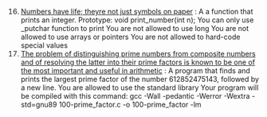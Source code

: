 16. [Numbers have life; theyre not just symbols on paper](./101-print_number.c) : A  a function that prints an integer. Prototype: void print_number(int n); You can only use _putchar function to print You are not allowed to use long You are not allowed to use arrays or pointers You are not allowed to hard-code special values
11. [The problem of distinguishing prime numbers from composite numbers and of resolving the latter into their prime factors is known to be one of the most important and useful in arithmetic](./100-prime_factor.c) : A  program that finds and prints the largest prime factor of the number 612852475143, followed by a new line. You are allowed to use the standard library Your program will be compiled with this command: gcc -Wall -pedantic -Werror -Wextra -std=gnu89 100-prime_factor.c -o 100-prime_factor -lm
